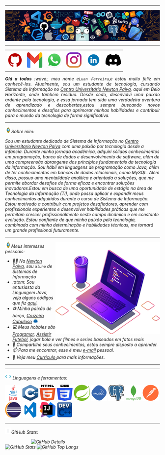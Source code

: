<!--- Olá, esse é meu readme, fique à vontade para utilizá-lo como quiser! -->

-----

<div>
<img align="center" alt="Header" src="https://github.com/luan-fb/luan-fb/blob/main/img/header.png?raw=true"/>
</div>

-----

<div align="center">
<table>
<tr>
 <td align="center" colspan="11"></td>
</tr> 
<tr>
<td><a href="https://github.com/luan-fb" target="_blank"><img src="https://github.com/luan-fb/luan-fb/blob/main/img/github5.png?raw=true" width="50px" height="50px"/></a>
</td>

<td><a href="mailto:luanfboaventura@gmail.com" target="_blank"><img src="https://github.com/luan-fb/luan-fb/blob/main/img/gmail3.png?raw=true" width="50px" height="50px"/></a>
</td>

<td><a href="https://wa.me/5231994525286" target="_blank"><img src="https://github.com/luan-fb/luan-fb/blob/main/img/wpp2.png?raw=true" width="50px" height="50px"/></a>
</td>

<td><a href="https://www.instagram.com/luanfaske/" target="_blank"><img src="https://github.com/luan-fb/luan-fb/blob/main/img/insta2.png?raw=true" width="50px" height="50px"/></a>
</td>

<td><a href="https://www.linkedin.com/in/luan-ferreira-671b05259/" target="_blank"><img src="https://github.com/luan-fb/luan-fb/blob/main/img/linkedin.gif?raw=true" width="50px" height="50px"/></a>
</td>

<td><a href="https://discordapp.com/users/" target="_blank"><img src="https://github.com/luan-fb/luan-fb/blob/main/img/discord.png?raw=true" width="50px" height="50px"/></a>
</td>


</tr>
<tr>
 <td align="center" colspan="11"></td>
</tr> 
</table>
</div>

<div align="justify">
<i><b>Olá a todos</b> :wave:, meu nome e<code>Luan Ferreira</code>,e estou muito feliz em conhecê-los. Atualmente, sou um estudante de tecnologia, cursando Sistema de Informação no <a href="https://newtonpaiva.br/" target="_blank">Centro Universitário Newton Paiva</a>, aqui em Belo Horizonte, onde também residuo. Desde cedo, desenvolvi uma paixão ardente pela tecnologia, e essa jornada tem sido uma verdadeira aventura de aprendizado e descobertas,estou sempre buscando novos conhecimentos e desafios para aprimorar minhas habilidades e contribuir para o mundo da tecnologia de forma significativa. 
</div>

-----

<img height="20" alt="GIF" src="https://github.com/luan-fb/luan-fb/blob/main/img/soulgem.gif?raw=true"/>Sobre mim:

<div alinhar="justificar">
Sou um estudante dedicado de Sistema de Informação no <a href="https://newtonpaiva.br/" target="_blank">Centro Universitario Newton Paiva</a> com uma paixão por tecnologia desde a infancia. Durante minha jornada acadêmica, adquiri sólidos conhecimentos em programação, banco de dados e desenvolvimento de software, além de uma compreensão abrangente dos princípios fundamentais da tecnologia da informação. Sou hábil em linguagens de programação como Java, além de ter conhecimentos em bancos de dados relacionais, como MySQL. Além disso, possuo uma mentalidade analítica e orientada a soluções, que me permite abordar desafios de forma eficaz e encontrar soluções inovadoras.Estou em busca de uma oportunidade de estágio na área de Tecnologia da Informação (TI), onde possa aplicar e expandir meus conhecimentos adquiridos durante o curso de Sistema de Informação. Estou motivado a contribuir com projetos desafiadores, aprender com profissionais experientes e desenvolver habilidades práticas que me permitam crescer profissionalmente neste campo dinâmico e em constante evolução. Estou confiante de que minha paixão pela tecnologia, combinada com minha determinação e habilidades técnicas, me tornará um grande profissional futuramente.
</div>

-----

<div>
<div>
<img align="right" alt="GIF" src="https://github.com/luan-fb/luan-fb/blob/main/img/computer-illustration.png?raw=true" width="340px" height="300px "/>
</div>

<img height="20" alt="GIF" src="https://github.com/luan-fb/luan-fb/blob/main/img/soulgem.gif?raw=true"/>Meus interesses pessoais:

<div alinhar="justificar">
<p>
 
- :man_teacher: Na <a href="https://newtonpaiva.br/" target="_blank">Newton Paiva</a>, sou <code>aluno</code> de Sistemas de Informação <br />
-  :atom: Sou entusiasta da Linguagem Java, veja alguns códigos que fiz <a href="https://github.com/luan-fb?tab=repositories" target="_blank">aqui</a>.<br />
- ⚽ Minha paixão de berço, <a href="https://www.cruzeiro.com.br/" target="_blank">Cruzeiro Cabuloso</a>  <img src="https://github.com/luan-fb/luan-fb/blob/main/img/cruzeiro.png?raw=true" alt="Símbolo do Cruzeiro" width="16" height="16"> <br />
- 💻 Meus hobbies são <a href="https://dev.to/" target="_blank">Programar</a>, <a href="https://ge.globo.com/futebol/brasileirao-serie-a/)" target="_blank">Assistir Futebol</a>, jogar bola e ver filmes e series baseados em fatos reais <br />
- 💬 Compartilhe seus conhecimentos, estou sempre disposto a aprender.<br />
- 📫 Para me encontrar, esse é meu <a href="mailto:luan-fb@gmail.com" target="_blank">e-mail</a> pessoal. <br />
- :page_facing_up:   Veja meu <a href="https://drive.google.com/file/d/1DEqMV2oi4Kjafyij1PXmi0U7mRQRknW5/view?usp=drive_link" target="_blank">Currículo </a> para mais informações.
</p>
</div>
</div>

-----

-----

<div>

<img height="20" alt="GIF" src="https://github.com/luan-fb/luan-fb/blob/main/img/skills.gif?raw=true"/> Linguagens e ferramentas:

<code><a href="https://www.java.com/pt-BR/" target="_blank"><img width="52" height="52" src="https://github.com/luan-fb/luan-fb/blob/main/img/java.png?raw=true"/></a></code>
<code><a href="https://isocpp.org/" target="_blank"><img width="52" height="52" src="https://github.com/luan-fb/luan-fb/blob/main/img/cpp.svg?raw=true"/></a></code>
<code><a href="https://www.w3schools.com/html/" target="_blank"><img width="52" height="52" src="https://github.com/luan-fb/luan-fb/blob/main/img/html.svg?raw=true"/></a></code>
<code><a href="https://www.w3schools.com/css/" target="_blank"><img width="52" height="52" src="https://github.com/luan-fb/luan-fb/blob/main/img/css.svg?raw=true"/></a></code>
<code><a href="https://spring.io/" target="_blank"><img width="52" height="52" src="https://github.com/luan-fb/luan-fb/blob/main/img/spring.png?raw=true"/></a></code>
<code><a href="https://www.mysql.com/" target="_blank"><img width="52" height="52" src="https://github.com/luan-fb/luan-fb/blob/main/img/mysql.png?raw=true"/></a></code>
<code><a href="https://www.postgresql.org/" target="_blank"><img width="52" height="52" src="https://github.com/luan-fb/luan-fb/blob/main/img/postgresql.png?raw=true"/></a></code>
<code><a href="https://www.mongodb.com/pt-br" target="_blank"><img width="52" height="52" src="https://github.com/luan-fb/luan-fb/blob/main/img/mongodb.png?raw=true"/></a></code>
<code><a href="https://www.postman.com/" target="_blank"><img width="52" height="52" src="https://github.com/luan-fb/luan-fb/blob/main/img/postman.png?raw=true"/></a></code>
<code><a href="https://www.eclipse.org/downloads/" target="_blank"><img width="52" height="52" src="https://github.com/luan-fb/luan-fb/blob/main/img/eclipse.png?raw=true"/></a></code>
<code><a href="https://code.visualstudio.com/" target="_blank"><img width="52" height="52" src="https://github.com/luan-fb/luan-fb/blob/main/img/vs.png?raw=true"/></a></code>
<code><a href="https://www.jetbrains.com/idea/" target="_blank"><img width="52" height="52" src="https://github.com/luan-fb/luan-fb/blob/main/img/intellij.png?raw=true"/></a></code>
<code><a href="https://www.bloodshed.net/" target="_blank"><img width="52" height="52" src="https://github.com/luan-fb/luan-fb/blob/main/img/dev-c-icon.jpg?raw=true"/></a></code>
</div>

-----

<img height="20" alt="GIF" src="https://github.com/luan-fb/luan-fb/blob/main/img/graphic.gif?raw=true"/>GitHub Stats:

<div>
<img align="right" alt="GitHub Details" width="420px" src="http://github-profile-summary-cards.vercel.app/api/cards/profile-details?username=luan-fb&theme=github_dark"/>
<!--- <img alt="GitHub Commits" width="200px" src="http://github-profile-summary-cards.vercel.app/api/cards/productive-time?username=luan-fb&theme=github_dark"/> -->
<img alt="GitHub Stats" width="200px" src="http://github-profile-summary-cards.vercel.app/api/cards/stats?username=luan-fb&theme=github_dark"/>
<img alt="GitHub Top Langs" width="200px" src="http://github-profile-summary-cards.vercel.app/api/cards/repos-per-language?username=luan-fb&theme=github_dark"/>
</div>

